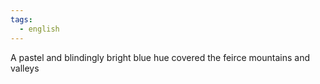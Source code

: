 ```yaml
---
tags:
  - english
---
```

A pastel and blindingly bright blue hue covered the feirce mountains and valleys 